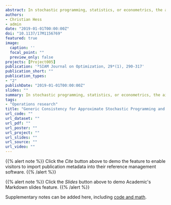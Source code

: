 ```yaml
---
abstract: In stochastic programming, statistics, or econometrics, the aim is in general the optimization of a criterion function that depends on a decision variable theta and reads as an expectation with respect to a probability $\mathbb{P}$. When this function cannot be computed in closed form, it is customary to approximate it through an empirical mean function based on a random sample. On the other hand, several other methods have been proposed, such as quasi-Monte Carlo integration and numerical integration rules. In this paper, we propose a general approach for approximating such a function, in the sense of epigraphical convergence, using a sequence of functions of simpler type which can be expressed as expectations with respect to probability measures $\mathbb{P}_n$ that, in some sense, approximate $\mathbb{P}$. The main difference with the existing results lies in the fact that our main theorem does not impose conditions directly on the approximating probabilities but only on some integrals with respect to them. In addition, the $\mathbb{P}_n$'s can be transition probabilities, i.e., are allowed to depend on a further parameter, $\xi$, whose value results from deterministic or stochastic operations, depending on the underlying model. This framework allows us to deal with a large variety of approximation procedures such as Monte Carlo, quasi-Monte Carlo, numerical integration, quantization, several variations on Monte Carlo sampling, and some density approximation algorithms. As by-products, we discuss convergence results for stochastic programming and statistical inference based on dependent data, for programming with estimated parameters, and for robust optimization; we also provide a general result about the consistency of the bootstrap for $M$-estimators.
authors:
- Christian Hess
- admin
date: "2019-01-01T00:00:00Z"
doi: "10.1137/17M1156769"
featured: true
image:
  caption: ''
  focal_point: ""
  preview_only: false
projects: [Project005]
publication: '*SIAM Journal on Optimization, 29*(1), 290-317'
publication_short: ""
publication_types:
- "2"
publishDate: "2019-01-01T00:00:00Z"
slides: ""
summary: In stochastic programming, statistics, or econometrics, the aim is in general the optimization of a criterion function that depends on a decision variable theta and reads as an expectation with respect to a probability $\mathbb{P}$. When this function cannot be computed in closed form, it is customary to approximate it through an empirical mean function based on a random sample. On the other hand, several other methods have been proposed, such as quasi-Monte Carlo integration and numerical integration rules. In this paper, we propose a general approach for approximating such a function, in the sense of epigraphical convergence, using a sequence of functions of simpler type which can be expressed as expectations with respect to probability measures $\mathbb{P}_n$ that, in some sense, approximate $\mathbb{P}$. The main difference with the existing results lies in the fact that our main theorem does not impose conditions directly on the approximating probabilities but only on some integrals with respect to them. In addition, the $\mathbb{P}_n$'s can be transition probabilities, i.e., are allowed to depend on a further parameter, $\xi$, whose value results from deterministic or stochastic operations, depending on the underlying model. This framework allows us to deal with a large variety of approximation procedures such as Monte Carlo, quasi-Monte Carlo, numerical integration, quantization, several variations on Monte Carlo sampling, and some density approximation algorithms. As by-products, we discuss convergence results for stochastic programming and statistical inference based on dependent data, for programming with estimated parameters, and for robust optimization; we also provide a general result about the consistency of the bootstrap for $M$-estimators.
tags:
- "Operations research"
title: "Generic Consistency for Approximate Stochastic Programming and Statistical Problems"
url_code: ""
url_dataset: ""
url_pdf: ""
url_poster: ""
url_project: ""
url_slides: ""
url_source: ""
url_video: ""
---
```


{{% alert note %}}
Click the *Cite* button above to demo the feature to enable visitors to import publication metadata into their reference management software.
{{% /alert %}}

{{% alert note %}}
Click the *Slides* button above to demo Academic's Markdown slides feature.
{{% /alert %}}

Supplementary notes can be added here, including [code and math](https://sourcethemes.com/academic/docs/writing-markdown-latex/).

<script type="text/javascript" src="//cdn.plu.mx/widget-details.js"></script>
<a href="https://plu.mx/plum/a/?doi=10.1137/17M1156769" class="plumx-details"></a>

